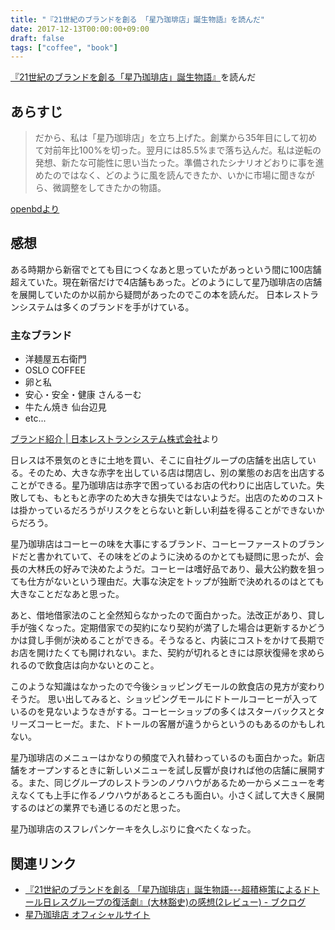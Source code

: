 ```yaml
---
title: "『21世紀のブランドを創る 「星乃珈琲店」誕生物語』を読んだ"
date: 2017-12-13T00:00:00+09:00
draft: false
tags: ["coffee", "book"]
---
```


[『21世紀のブランドを創る「星乃珈琲店」誕生物語』](https://www.amazon.co.jp/dp/4478029679?tag=gennei-22)を読んだ

## あらすじ

> だから、私は「星乃珈琲店」を立ち上げた。創業から35年目にして初めて対前年比100%を切った。翌月には85.5%まで落ち込んだ。私は逆転の発想、新たな可能性に思い当たった。準備されたシナリオどおりに事を進めたのではなく、どのように風を読んできたか、いかに市場に聞きながら、微調整をしてきたかの物語。

[openbdより](http://api.openbd.jp/v1/get?isbn=9784478029671)

## 感想
ある時期から新宿でとても目につくなあと思っていたがあっという間に100店舗超えていた。現在新宿だけで4店舗もあった。どのようにして星乃珈琲店の店舗を展開していたのか以前から疑問があったのでこの本を読んだ。
日本レストランシステムは多くのブランドを手がけている。

### 主なブランド

- 洋麺屋五右衛門
- OSLO COFFEE
- 卵と私
- 安心・安全・健康 さんるーむ
- 牛たん焼き 仙台辺見
- etc...

[ブランド紹介 | 日本レストランシステム株式会社](http://www.n-rs.co.jp/brand/)より

日レスは不景気のときに土地を買い、そこに自社グループの店舗を出店している。そのため、大きな赤字を出している店は閉店し、別の業態のお店を出店することができる。星乃珈琲店は赤字で困っているお店の代わりに出店していた。失敗しても、もともと赤字のため大きな損失ではないようだ。出店のためのコストは掛かっているだろうがリスクをとらないと新しい利益を得ることができないからだろう。

星乃珈琲店はコーヒーの味を大事にするブランド、コーヒーファーストのブランドだと書かれていて、その味をどのように決めるのかとても疑問に思ったが、会長の大林氏の好みで決めたようだ。コーヒーは嗜好品であり、最大公約数を狙っても仕方がないという理由だ。大事な決定をトップが独断で決めれるのはとても大きなことだなあと思った。

あと、借地借家法のこと全然知らなかったので面白かった。法改正があり、貸し手が強くなった。定期借家での契約になり契約が満了した場合は更新するかどうかは貸し手側が決めることができる。そうなると、内装にコストをかけて長期でお店を開けたくても開けれない。また、契約が切れるときには原状復帰を求められるので飲食店は向かないとのこと。

このような知識はなかったので今後ショッピングモールの飲食店の見方が変わりそうだ。
思い出してみると、ショッピングモールにドトールコーヒーが入っているのを見ないようなきがする。コーヒーショップの多くはスターバックスとタリーズコーヒーだ。また、ドトールの客層が違うからというのもあるのかもしれない。

星乃珈琲店のメニューはかなりの頻度で入れ替わっているのも面白かった。新店舗をオープンするときに新しいメニューを試し反響が良ければ他の店舗に展開する。また、同じグループのレストランのノウハウがあるため一からメニューを考えなくても上手に作るノウハウがあるところも面白い。小さく試して大きく展開するのはどの業界でも通じるのだと思った。

星乃珈琲店のスフレパンケーキを久しぶりに食べたくなった。

## 関連リンク
- [『21世紀のブランドを創る 「星乃珈琲店」誕生物語---超積極策によるドトール日レスグループの復活劇』(大林豁史)の感想(2レビュー) - ブクログ](http://booklog.jp/item/1/4478029679)
- [星乃珈琲店 オフィシャルサイト](http://www.hoshinocoffee.com/)
